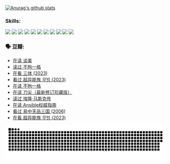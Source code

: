 
[![Anurag's github stats](https://github-readme-stats.vercel.app/api?username=w940853815)](https://github.com/anuraghazra/github-readme-stats)

### Skills:

<code><img height="32" src="https://cdn.jsdelivr.net/npm/simple-icons@v5/icons/python.svg"></code>
<code><img height="32" src="https://cdn.jsdelivr.net/npm/simple-icons@v5/icons/javascript.svg"></code>
<code><img height="32" src="https://cdn.jsdelivr.net/npm/simple-icons@v5/icons/django.svg"></code>
<code><img height="32" src="https://cdn.jsdelivr.net/npm/simple-icons@v5/icons/flask.svg"></code>
<code><img height="32" src="https://cdn.jsdelivr.net/npm/simple-icons@v5/icons/vuetify.svg"></code>
<code><img height="32" src="https://cdn.jsdelivr.net/npm/simple-icons@v5/icons/git.svg"></code>
<code><img height="32" src="https://cdn.jsdelivr.net/npm/simple-icons@v5/icons/docker.svg"></code>
<code><img height="32" src="https://cdn.jsdelivr.net/npm/simple-icons@v5/icons/postgresql.svg"></code>
<code><img height="32" src="https://cdn.jsdelivr.net/npm/simple-icons@v5/icons/elasticsearch.svg"></code>
<code><img height="32" src="https://cdn.jsdelivr.net/npm/simple-icons@v5/icons/macos.svg"></code>
<code><img height="32" src="https://cdn.jsdelivr.net/npm/simple-icons@v5/icons/linux.svg"></code>

### 🗣 豆瓣:

<!-- DOUBAN-ACTIVITIES:START -->
- [在读 谈美](https://www.douban.com/people/136069238/status/4560861771/?_i=11527438)
- [读过 不拘一格](https://www.douban.com/people/136069238/status/4560861445/?_i=11527438)
- [在看 三体‎ (2023)](https://www.douban.com/people/136069238/status/4558185093/?_i=11527438)
- [看过 超异能族 무빙‎ (2023)](https://www.douban.com/people/136069238/status/4556824186/?_i=11527438)
- [在读 不拘一格](https://www.douban.com/people/136069238/status/4541712161/?_i=11527438)
- [在读 刀尖（最新修订珍藏版）](https://www.douban.com/people/136069238/status/4541711339/?_i=11527438)
- [读过 埃隆·马斯克传](https://www.douban.com/people/136069238/status/4541710351/?_i=11527438)
- [在读 Ansible权威指南](https://www.douban.com/people/136069238/status/4539151450/?_i=11527438)
- [看过 易中天品三国‎ (2006)](https://www.douban.com/people/136069238/status/4529910812/?_i=11527438)
- [在看 超异能族 무빙‎ (2023)](https://www.douban.com/people/136069238/status/4527291077/?_i=11527438)
<!-- DOUBAN-ACTIVITIES:END -->


![Snake animation](https://raw.githubusercontent.com/w940853815/w940853815/output/github-contribution-grid-snake.svg)

<!--
**w940853815/w940853815** is a ✨ _special_ ✨ repository because its `README.md` (this file) appears on your GitHub profile.

Here are some ideas to get you started:

- 🔭 I’m currently working on ...
- 🌱 I’m currently learning ...
- 👯 I’m looking to collaborate on ...
- 🤔 I’m looking for help with ...
- 💬 Ask me about ...
- 📫 How to reach me: ...
- 😄 Pronouns: ...
- ⚡ Fun fact: ...
-->
